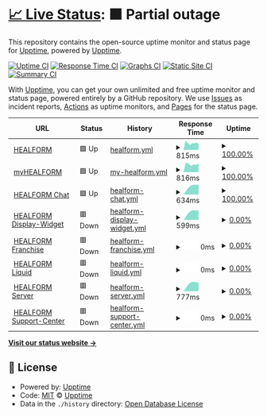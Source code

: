 # [📈 Live Status](https://demo.upptime.js.org): <!--live status--> **🟧 Partial outage**

This repository contains the open-source uptime monitor and status page for [Upptime](https://upptime.js.org), powered by [Upptime](https://github.com/upptime/upptime).

[![Uptime CI](https://github.com/HEALFORM/status/workflows/Uptime%20CI/badge.svg)](https://github.com/HEALFORM/status/actions?query=workflow%3A%22Uptime+CI%22)
[![Response Time CI](https://github.com/HEALFORM/status/workflows/Response%20Time%20CI/badge.svg)](https://github.com/HEALFORM/status/actions?query=workflow%3A%22Response+Time+CI%22)
[![Graphs CI](https://github.com/HEALFORM/status/workflows/Graphs%20CI/badge.svg)](https://github.com/HEALFORM/status/actions?query=workflow%3A%22Graphs+CI%22)
[![Static Site CI](https://github.com/HEALFORM/status/workflows/Static%20Site%20CI/badge.svg)](https://github.com/HEALFORM/status/actions?query=workflow%3A%22Static+Site+CI%22)
[![Summary CI](https://github.com/HEALFORM/status/workflows/Summary%20CI/badge.svg)](https://github.com/HEALFORM/status/actions?query=workflow%3A%22Summary+CI%22)

With [Upptime](https://upptime.js.org), you can get your own unlimited and free uptime monitor and status page, powered entirely by a GitHub repository. We use [Issues](https://github.com/upptime/upptime/issues) as incident reports, [Actions](https://github.com/HEALFORM/status/actions) as uptime monitors, and [Pages](https://demo.upptime.js.org) for the status page.

<!--start: status pages-->
<!-- This summary is generated by Upptime (https://github.com/upptime/upptime) -->
<!-- Do not edit this manually, your changes will be overwritten -->
<!-- prettier-ignore -->
| URL | Status | History | Response Time | Uptime |
| --- | ------ | ------- | ------------- | ------ |
| <img alt="" src="https://favicons.githubusercontent.com/www.healform.de" height="13"> [HEALFORM](https://www.healform.de) | 🟩 Up | [healform.yml](https://github.com/HEALFORM/status/commits/HEAD/history/healform.yml) | <details><summary><img alt="Response time graph" src="./graphs/healform/response-time-week.png" height="20"> 815ms</summary><br><a href="https://HEALFORM.github.io/status/history/healform"><img alt="Response time 815" src="https://img.shields.io/endpoint?url=https%3A%2F%2Fraw.githubusercontent.com%2FHEALFORM%2Fstatus%2FHEAD%2Fapi%2Fhealform%2Fresponse-time.json"></a><br><a href="https://HEALFORM.github.io/status/history/healform"><img alt="24-hour response time 815" src="https://img.shields.io/endpoint?url=https%3A%2F%2Fraw.githubusercontent.com%2FHEALFORM%2Fstatus%2FHEAD%2Fapi%2Fhealform%2Fresponse-time-day.json"></a><br><a href="https://HEALFORM.github.io/status/history/healform"><img alt="7-day response time 815" src="https://img.shields.io/endpoint?url=https%3A%2F%2Fraw.githubusercontent.com%2FHEALFORM%2Fstatus%2FHEAD%2Fapi%2Fhealform%2Fresponse-time-week.json"></a><br><a href="https://HEALFORM.github.io/status/history/healform"><img alt="30-day response time 815" src="https://img.shields.io/endpoint?url=https%3A%2F%2Fraw.githubusercontent.com%2FHEALFORM%2Fstatus%2FHEAD%2Fapi%2Fhealform%2Fresponse-time-month.json"></a><br><a href="https://HEALFORM.github.io/status/history/healform"><img alt="1-year response time 815" src="https://img.shields.io/endpoint?url=https%3A%2F%2Fraw.githubusercontent.com%2FHEALFORM%2Fstatus%2FHEAD%2Fapi%2Fhealform%2Fresponse-time-year.json"></a></details> | <details><summary><a href="https://HEALFORM.github.io/status/history/healform">100.00%</a></summary><a href="https://HEALFORM.github.io/status/history/healform"><img alt="All-time uptime 100.00%" src="https://img.shields.io/endpoint?url=https%3A%2F%2Fraw.githubusercontent.com%2FHEALFORM%2Fstatus%2FHEAD%2Fapi%2Fhealform%2Fuptime.json"></a><br><a href="https://HEALFORM.github.io/status/history/healform"><img alt="24-hour uptime 100.00%" src="https://img.shields.io/endpoint?url=https%3A%2F%2Fraw.githubusercontent.com%2FHEALFORM%2Fstatus%2FHEAD%2Fapi%2Fhealform%2Fuptime-day.json"></a><br><a href="https://HEALFORM.github.io/status/history/healform"><img alt="7-day uptime 100.00%" src="https://img.shields.io/endpoint?url=https%3A%2F%2Fraw.githubusercontent.com%2FHEALFORM%2Fstatus%2FHEAD%2Fapi%2Fhealform%2Fuptime-week.json"></a><br><a href="https://HEALFORM.github.io/status/history/healform"><img alt="30-day uptime 100.00%" src="https://img.shields.io/endpoint?url=https%3A%2F%2Fraw.githubusercontent.com%2FHEALFORM%2Fstatus%2FHEAD%2Fapi%2Fhealform%2Fuptime-month.json"></a><br><a href="https://HEALFORM.github.io/status/history/healform"><img alt="1-year uptime 100.00%" src="https://img.shields.io/endpoint?url=https%3A%2F%2Fraw.githubusercontent.com%2FHEALFORM%2Fstatus%2FHEAD%2Fapi%2Fhealform%2Fuptime-year.json"></a></details>
| <img alt="" src="https://favicons.githubusercontent.com/my.healform.de" height="13"> [myHEALFORM](https://my.healform.de) | 🟩 Up | [my-healform.yml](https://github.com/HEALFORM/status/commits/HEAD/history/my-healform.yml) | <details><summary><img alt="Response time graph" src="./graphs/my-healform/response-time-week.png" height="20"> 816ms</summary><br><a href="https://HEALFORM.github.io/status/history/my-healform"><img alt="Response time 816" src="https://img.shields.io/endpoint?url=https%3A%2F%2Fraw.githubusercontent.com%2FHEALFORM%2Fstatus%2FHEAD%2Fapi%2Fmy-healform%2Fresponse-time.json"></a><br><a href="https://HEALFORM.github.io/status/history/my-healform"><img alt="24-hour response time 816" src="https://img.shields.io/endpoint?url=https%3A%2F%2Fraw.githubusercontent.com%2FHEALFORM%2Fstatus%2FHEAD%2Fapi%2Fmy-healform%2Fresponse-time-day.json"></a><br><a href="https://HEALFORM.github.io/status/history/my-healform"><img alt="7-day response time 816" src="https://img.shields.io/endpoint?url=https%3A%2F%2Fraw.githubusercontent.com%2FHEALFORM%2Fstatus%2FHEAD%2Fapi%2Fmy-healform%2Fresponse-time-week.json"></a><br><a href="https://HEALFORM.github.io/status/history/my-healform"><img alt="30-day response time 816" src="https://img.shields.io/endpoint?url=https%3A%2F%2Fraw.githubusercontent.com%2FHEALFORM%2Fstatus%2FHEAD%2Fapi%2Fmy-healform%2Fresponse-time-month.json"></a><br><a href="https://HEALFORM.github.io/status/history/my-healform"><img alt="1-year response time 816" src="https://img.shields.io/endpoint?url=https%3A%2F%2Fraw.githubusercontent.com%2FHEALFORM%2Fstatus%2FHEAD%2Fapi%2Fmy-healform%2Fresponse-time-year.json"></a></details> | <details><summary><a href="https://HEALFORM.github.io/status/history/my-healform">100.00%</a></summary><a href="https://HEALFORM.github.io/status/history/my-healform"><img alt="All-time uptime 100.00%" src="https://img.shields.io/endpoint?url=https%3A%2F%2Fraw.githubusercontent.com%2FHEALFORM%2Fstatus%2FHEAD%2Fapi%2Fmy-healform%2Fuptime.json"></a><br><a href="https://HEALFORM.github.io/status/history/my-healform"><img alt="24-hour uptime 100.00%" src="https://img.shields.io/endpoint?url=https%3A%2F%2Fraw.githubusercontent.com%2FHEALFORM%2Fstatus%2FHEAD%2Fapi%2Fmy-healform%2Fuptime-day.json"></a><br><a href="https://HEALFORM.github.io/status/history/my-healform"><img alt="7-day uptime 100.00%" src="https://img.shields.io/endpoint?url=https%3A%2F%2Fraw.githubusercontent.com%2FHEALFORM%2Fstatus%2FHEAD%2Fapi%2Fmy-healform%2Fuptime-week.json"></a><br><a href="https://HEALFORM.github.io/status/history/my-healform"><img alt="30-day uptime 100.00%" src="https://img.shields.io/endpoint?url=https%3A%2F%2Fraw.githubusercontent.com%2FHEALFORM%2Fstatus%2FHEAD%2Fapi%2Fmy-healform%2Fuptime-month.json"></a><br><a href="https://HEALFORM.github.io/status/history/my-healform"><img alt="1-year uptime 100.00%" src="https://img.shields.io/endpoint?url=https%3A%2F%2Fraw.githubusercontent.com%2FHEALFORM%2Fstatus%2FHEAD%2Fapi%2Fmy-healform%2Fuptime-year.json"></a></details>
| <img alt="" src="https://favicons.githubusercontent.com/chat.healform.de" height="13"> [HEALFORM Chat](https://chat.healform.de) | 🟩 Up | [healform-chat.yml](https://github.com/HEALFORM/status/commits/HEAD/history/healform-chat.yml) | <details><summary><img alt="Response time graph" src="./graphs/healform-chat/response-time-week.png" height="20"> 634ms</summary><br><a href="https://HEALFORM.github.io/status/history/healform-chat"><img alt="Response time 634" src="https://img.shields.io/endpoint?url=https%3A%2F%2Fraw.githubusercontent.com%2FHEALFORM%2Fstatus%2FHEAD%2Fapi%2Fhealform-chat%2Fresponse-time.json"></a><br><a href="https://HEALFORM.github.io/status/history/healform-chat"><img alt="24-hour response time 634" src="https://img.shields.io/endpoint?url=https%3A%2F%2Fraw.githubusercontent.com%2FHEALFORM%2Fstatus%2FHEAD%2Fapi%2Fhealform-chat%2Fresponse-time-day.json"></a><br><a href="https://HEALFORM.github.io/status/history/healform-chat"><img alt="7-day response time 634" src="https://img.shields.io/endpoint?url=https%3A%2F%2Fraw.githubusercontent.com%2FHEALFORM%2Fstatus%2FHEAD%2Fapi%2Fhealform-chat%2Fresponse-time-week.json"></a><br><a href="https://HEALFORM.github.io/status/history/healform-chat"><img alt="30-day response time 634" src="https://img.shields.io/endpoint?url=https%3A%2F%2Fraw.githubusercontent.com%2FHEALFORM%2Fstatus%2FHEAD%2Fapi%2Fhealform-chat%2Fresponse-time-month.json"></a><br><a href="https://HEALFORM.github.io/status/history/healform-chat"><img alt="1-year response time 634" src="https://img.shields.io/endpoint?url=https%3A%2F%2Fraw.githubusercontent.com%2FHEALFORM%2Fstatus%2FHEAD%2Fapi%2Fhealform-chat%2Fresponse-time-year.json"></a></details> | <details><summary><a href="https://HEALFORM.github.io/status/history/healform-chat">100.00%</a></summary><a href="https://HEALFORM.github.io/status/history/healform-chat"><img alt="All-time uptime 100.00%" src="https://img.shields.io/endpoint?url=https%3A%2F%2Fraw.githubusercontent.com%2FHEALFORM%2Fstatus%2FHEAD%2Fapi%2Fhealform-chat%2Fuptime.json"></a><br><a href="https://HEALFORM.github.io/status/history/healform-chat"><img alt="24-hour uptime 100.00%" src="https://img.shields.io/endpoint?url=https%3A%2F%2Fraw.githubusercontent.com%2FHEALFORM%2Fstatus%2FHEAD%2Fapi%2Fhealform-chat%2Fuptime-day.json"></a><br><a href="https://HEALFORM.github.io/status/history/healform-chat"><img alt="7-day uptime 100.00%" src="https://img.shields.io/endpoint?url=https%3A%2F%2Fraw.githubusercontent.com%2FHEALFORM%2Fstatus%2FHEAD%2Fapi%2Fhealform-chat%2Fuptime-week.json"></a><br><a href="https://HEALFORM.github.io/status/history/healform-chat"><img alt="30-day uptime 100.00%" src="https://img.shields.io/endpoint?url=https%3A%2F%2Fraw.githubusercontent.com%2FHEALFORM%2Fstatus%2FHEAD%2Fapi%2Fhealform-chat%2Fuptime-month.json"></a><br><a href="https://HEALFORM.github.io/status/history/healform-chat"><img alt="1-year uptime 100.00%" src="https://img.shields.io/endpoint?url=https%3A%2F%2Fraw.githubusercontent.com%2FHEALFORM%2Fstatus%2FHEAD%2Fapi%2Fhealform-chat%2Fuptime-year.json"></a></details>
| <img alt="" src="https://favicons.githubusercontent.com/display-widget.healform.de" height="13"> [HEALFORM Display-Widget](https://display-widget.healform.de) | 🟥 Down | [healform-display-widget.yml](https://github.com/HEALFORM/status/commits/HEAD/history/healform-display-widget.yml) | <details><summary><img alt="Response time graph" src="./graphs/healform-display-widget/response-time-week.png" height="20"> 599ms</summary><br><a href="https://HEALFORM.github.io/status/history/healform-display-widget"><img alt="Response time 599" src="https://img.shields.io/endpoint?url=https%3A%2F%2Fraw.githubusercontent.com%2FHEALFORM%2Fstatus%2FHEAD%2Fapi%2Fhealform-display-widget%2Fresponse-time.json"></a><br><a href="https://HEALFORM.github.io/status/history/healform-display-widget"><img alt="24-hour response time 599" src="https://img.shields.io/endpoint?url=https%3A%2F%2Fraw.githubusercontent.com%2FHEALFORM%2Fstatus%2FHEAD%2Fapi%2Fhealform-display-widget%2Fresponse-time-day.json"></a><br><a href="https://HEALFORM.github.io/status/history/healform-display-widget"><img alt="7-day response time 599" src="https://img.shields.io/endpoint?url=https%3A%2F%2Fraw.githubusercontent.com%2FHEALFORM%2Fstatus%2FHEAD%2Fapi%2Fhealform-display-widget%2Fresponse-time-week.json"></a><br><a href="https://HEALFORM.github.io/status/history/healform-display-widget"><img alt="30-day response time 599" src="https://img.shields.io/endpoint?url=https%3A%2F%2Fraw.githubusercontent.com%2FHEALFORM%2Fstatus%2FHEAD%2Fapi%2Fhealform-display-widget%2Fresponse-time-month.json"></a><br><a href="https://HEALFORM.github.io/status/history/healform-display-widget"><img alt="1-year response time 599" src="https://img.shields.io/endpoint?url=https%3A%2F%2Fraw.githubusercontent.com%2FHEALFORM%2Fstatus%2FHEAD%2Fapi%2Fhealform-display-widget%2Fresponse-time-year.json"></a></details> | <details><summary><a href="https://HEALFORM.github.io/status/history/healform-display-widget">0.00%</a></summary><a href="https://HEALFORM.github.io/status/history/healform-display-widget"><img alt="All-time uptime 0.00%" src="https://img.shields.io/endpoint?url=https%3A%2F%2Fraw.githubusercontent.com%2FHEALFORM%2Fstatus%2FHEAD%2Fapi%2Fhealform-display-widget%2Fuptime.json"></a><br><a href="https://HEALFORM.github.io/status/history/healform-display-widget"><img alt="24-hour uptime 0.00%" src="https://img.shields.io/endpoint?url=https%3A%2F%2Fraw.githubusercontent.com%2FHEALFORM%2Fstatus%2FHEAD%2Fapi%2Fhealform-display-widget%2Fuptime-day.json"></a><br><a href="https://HEALFORM.github.io/status/history/healform-display-widget"><img alt="7-day uptime 0.00%" src="https://img.shields.io/endpoint?url=https%3A%2F%2Fraw.githubusercontent.com%2FHEALFORM%2Fstatus%2FHEAD%2Fapi%2Fhealform-display-widget%2Fuptime-week.json"></a><br><a href="https://HEALFORM.github.io/status/history/healform-display-widget"><img alt="30-day uptime 0.00%" src="https://img.shields.io/endpoint?url=https%3A%2F%2Fraw.githubusercontent.com%2FHEALFORM%2Fstatus%2FHEAD%2Fapi%2Fhealform-display-widget%2Fuptime-month.json"></a><br><a href="https://HEALFORM.github.io/status/history/healform-display-widget"><img alt="1-year uptime 0.00%" src="https://img.shields.io/endpoint?url=https%3A%2F%2Fraw.githubusercontent.com%2FHEALFORM%2Fstatus%2FHEAD%2Fapi%2Fhealform-display-widget%2Fuptime-year.json"></a></details>
| <img alt="" src="https://favicons.githubusercontent.com/franchise.healform.de" height="13"> [HEALFORM Franchise](https://franchise.healform.de) | 🟥 Down | [healform-franchise.yml](https://github.com/HEALFORM/status/commits/HEAD/history/healform-franchise.yml) | <details><summary><img alt="Response time graph" src="./graphs/healform-franchise/response-time-week.png" height="20"> 0ms</summary><br><a href="https://HEALFORM.github.io/status/history/healform-franchise"><img alt="Response time 0" src="https://img.shields.io/endpoint?url=https%3A%2F%2Fraw.githubusercontent.com%2FHEALFORM%2Fstatus%2FHEAD%2Fapi%2Fhealform-franchise%2Fresponse-time.json"></a><br><a href="https://HEALFORM.github.io/status/history/healform-franchise"><img alt="24-hour response time 0" src="https://img.shields.io/endpoint?url=https%3A%2F%2Fraw.githubusercontent.com%2FHEALFORM%2Fstatus%2FHEAD%2Fapi%2Fhealform-franchise%2Fresponse-time-day.json"></a><br><a href="https://HEALFORM.github.io/status/history/healform-franchise"><img alt="7-day response time 0" src="https://img.shields.io/endpoint?url=https%3A%2F%2Fraw.githubusercontent.com%2FHEALFORM%2Fstatus%2FHEAD%2Fapi%2Fhealform-franchise%2Fresponse-time-week.json"></a><br><a href="https://HEALFORM.github.io/status/history/healform-franchise"><img alt="30-day response time 0" src="https://img.shields.io/endpoint?url=https%3A%2F%2Fraw.githubusercontent.com%2FHEALFORM%2Fstatus%2FHEAD%2Fapi%2Fhealform-franchise%2Fresponse-time-month.json"></a><br><a href="https://HEALFORM.github.io/status/history/healform-franchise"><img alt="1-year response time 0" src="https://img.shields.io/endpoint?url=https%3A%2F%2Fraw.githubusercontent.com%2FHEALFORM%2Fstatus%2FHEAD%2Fapi%2Fhealform-franchise%2Fresponse-time-year.json"></a></details> | <details><summary><a href="https://HEALFORM.github.io/status/history/healform-franchise">0.00%</a></summary><a href="https://HEALFORM.github.io/status/history/healform-franchise"><img alt="All-time uptime 0.00%" src="https://img.shields.io/endpoint?url=https%3A%2F%2Fraw.githubusercontent.com%2FHEALFORM%2Fstatus%2FHEAD%2Fapi%2Fhealform-franchise%2Fuptime.json"></a><br><a href="https://HEALFORM.github.io/status/history/healform-franchise"><img alt="24-hour uptime 0.00%" src="https://img.shields.io/endpoint?url=https%3A%2F%2Fraw.githubusercontent.com%2FHEALFORM%2Fstatus%2FHEAD%2Fapi%2Fhealform-franchise%2Fuptime-day.json"></a><br><a href="https://HEALFORM.github.io/status/history/healform-franchise"><img alt="7-day uptime 0.00%" src="https://img.shields.io/endpoint?url=https%3A%2F%2Fraw.githubusercontent.com%2FHEALFORM%2Fstatus%2FHEAD%2Fapi%2Fhealform-franchise%2Fuptime-week.json"></a><br><a href="https://HEALFORM.github.io/status/history/healform-franchise"><img alt="30-day uptime 0.00%" src="https://img.shields.io/endpoint?url=https%3A%2F%2Fraw.githubusercontent.com%2FHEALFORM%2Fstatus%2FHEAD%2Fapi%2Fhealform-franchise%2Fuptime-month.json"></a><br><a href="https://HEALFORM.github.io/status/history/healform-franchise"><img alt="1-year uptime 0.00%" src="https://img.shields.io/endpoint?url=https%3A%2F%2Fraw.githubusercontent.com%2FHEALFORM%2Fstatus%2FHEAD%2Fapi%2Fhealform-franchise%2Fuptime-year.json"></a></details>
| <img alt="" src="https://favicons.githubusercontent.com/liquid.healform.de" height="13"> [HEALFORM Liquid](https://liquid.healform.de) | 🟥 Down | [healform-liquid.yml](https://github.com/HEALFORM/status/commits/HEAD/history/healform-liquid.yml) | <details><summary><img alt="Response time graph" src="./graphs/healform-liquid/response-time-week.png" height="20"> 0ms</summary><br><a href="https://HEALFORM.github.io/status/history/healform-liquid"><img alt="Response time 0" src="https://img.shields.io/endpoint?url=https%3A%2F%2Fraw.githubusercontent.com%2FHEALFORM%2Fstatus%2FHEAD%2Fapi%2Fhealform-liquid%2Fresponse-time.json"></a><br><a href="https://HEALFORM.github.io/status/history/healform-liquid"><img alt="24-hour response time 0" src="https://img.shields.io/endpoint?url=https%3A%2F%2Fraw.githubusercontent.com%2FHEALFORM%2Fstatus%2FHEAD%2Fapi%2Fhealform-liquid%2Fresponse-time-day.json"></a><br><a href="https://HEALFORM.github.io/status/history/healform-liquid"><img alt="7-day response time 0" src="https://img.shields.io/endpoint?url=https%3A%2F%2Fraw.githubusercontent.com%2FHEALFORM%2Fstatus%2FHEAD%2Fapi%2Fhealform-liquid%2Fresponse-time-week.json"></a><br><a href="https://HEALFORM.github.io/status/history/healform-liquid"><img alt="30-day response time 0" src="https://img.shields.io/endpoint?url=https%3A%2F%2Fraw.githubusercontent.com%2FHEALFORM%2Fstatus%2FHEAD%2Fapi%2Fhealform-liquid%2Fresponse-time-month.json"></a><br><a href="https://HEALFORM.github.io/status/history/healform-liquid"><img alt="1-year response time 0" src="https://img.shields.io/endpoint?url=https%3A%2F%2Fraw.githubusercontent.com%2FHEALFORM%2Fstatus%2FHEAD%2Fapi%2Fhealform-liquid%2Fresponse-time-year.json"></a></details> | <details><summary><a href="https://HEALFORM.github.io/status/history/healform-liquid">0.00%</a></summary><a href="https://HEALFORM.github.io/status/history/healform-liquid"><img alt="All-time uptime 0.00%" src="https://img.shields.io/endpoint?url=https%3A%2F%2Fraw.githubusercontent.com%2FHEALFORM%2Fstatus%2FHEAD%2Fapi%2Fhealform-liquid%2Fuptime.json"></a><br><a href="https://HEALFORM.github.io/status/history/healform-liquid"><img alt="24-hour uptime 0.00%" src="https://img.shields.io/endpoint?url=https%3A%2F%2Fraw.githubusercontent.com%2FHEALFORM%2Fstatus%2FHEAD%2Fapi%2Fhealform-liquid%2Fuptime-day.json"></a><br><a href="https://HEALFORM.github.io/status/history/healform-liquid"><img alt="7-day uptime 0.00%" src="https://img.shields.io/endpoint?url=https%3A%2F%2Fraw.githubusercontent.com%2FHEALFORM%2Fstatus%2FHEAD%2Fapi%2Fhealform-liquid%2Fuptime-week.json"></a><br><a href="https://HEALFORM.github.io/status/history/healform-liquid"><img alt="30-day uptime 0.00%" src="https://img.shields.io/endpoint?url=https%3A%2F%2Fraw.githubusercontent.com%2FHEALFORM%2Fstatus%2FHEAD%2Fapi%2Fhealform-liquid%2Fuptime-month.json"></a><br><a href="https://HEALFORM.github.io/status/history/healform-liquid"><img alt="1-year uptime 0.00%" src="https://img.shields.io/endpoint?url=https%3A%2F%2Fraw.githubusercontent.com%2FHEALFORM%2Fstatus%2FHEAD%2Fapi%2Fhealform-liquid%2Fuptime-year.json"></a></details>
| <img alt="" src="https://favicons.githubusercontent.com/api.healform.de" height="13"> [HEALFORM Server](https://api.healform.de) | 🟥 Down | [healform-server.yml](https://github.com/HEALFORM/status/commits/HEAD/history/healform-server.yml) | <details><summary><img alt="Response time graph" src="./graphs/healform-server/response-time-week.png" height="20"> 777ms</summary><br><a href="https://HEALFORM.github.io/status/history/healform-server"><img alt="Response time 777" src="https://img.shields.io/endpoint?url=https%3A%2F%2Fraw.githubusercontent.com%2FHEALFORM%2Fstatus%2FHEAD%2Fapi%2Fhealform-server%2Fresponse-time.json"></a><br><a href="https://HEALFORM.github.io/status/history/healform-server"><img alt="24-hour response time 777" src="https://img.shields.io/endpoint?url=https%3A%2F%2Fraw.githubusercontent.com%2FHEALFORM%2Fstatus%2FHEAD%2Fapi%2Fhealform-server%2Fresponse-time-day.json"></a><br><a href="https://HEALFORM.github.io/status/history/healform-server"><img alt="7-day response time 777" src="https://img.shields.io/endpoint?url=https%3A%2F%2Fraw.githubusercontent.com%2FHEALFORM%2Fstatus%2FHEAD%2Fapi%2Fhealform-server%2Fresponse-time-week.json"></a><br><a href="https://HEALFORM.github.io/status/history/healform-server"><img alt="30-day response time 777" src="https://img.shields.io/endpoint?url=https%3A%2F%2Fraw.githubusercontent.com%2FHEALFORM%2Fstatus%2FHEAD%2Fapi%2Fhealform-server%2Fresponse-time-month.json"></a><br><a href="https://HEALFORM.github.io/status/history/healform-server"><img alt="1-year response time 777" src="https://img.shields.io/endpoint?url=https%3A%2F%2Fraw.githubusercontent.com%2FHEALFORM%2Fstatus%2FHEAD%2Fapi%2Fhealform-server%2Fresponse-time-year.json"></a></details> | <details><summary><a href="https://HEALFORM.github.io/status/history/healform-server">0.00%</a></summary><a href="https://HEALFORM.github.io/status/history/healform-server"><img alt="All-time uptime 0.00%" src="https://img.shields.io/endpoint?url=https%3A%2F%2Fraw.githubusercontent.com%2FHEALFORM%2Fstatus%2FHEAD%2Fapi%2Fhealform-server%2Fuptime.json"></a><br><a href="https://HEALFORM.github.io/status/history/healform-server"><img alt="24-hour uptime 0.00%" src="https://img.shields.io/endpoint?url=https%3A%2F%2Fraw.githubusercontent.com%2FHEALFORM%2Fstatus%2FHEAD%2Fapi%2Fhealform-server%2Fuptime-day.json"></a><br><a href="https://HEALFORM.github.io/status/history/healform-server"><img alt="7-day uptime 0.00%" src="https://img.shields.io/endpoint?url=https%3A%2F%2Fraw.githubusercontent.com%2FHEALFORM%2Fstatus%2FHEAD%2Fapi%2Fhealform-server%2Fuptime-week.json"></a><br><a href="https://HEALFORM.github.io/status/history/healform-server"><img alt="30-day uptime 0.00%" src="https://img.shields.io/endpoint?url=https%3A%2F%2Fraw.githubusercontent.com%2FHEALFORM%2Fstatus%2FHEAD%2Fapi%2Fhealform-server%2Fuptime-month.json"></a><br><a href="https://HEALFORM.github.io/status/history/healform-server"><img alt="1-year uptime 0.00%" src="https://img.shields.io/endpoint?url=https%3A%2F%2Fraw.githubusercontent.com%2FHEALFORM%2Fstatus%2FHEAD%2Fapi%2Fhealform-server%2Fuptime-year.json"></a></details>
| <img alt="" src="https://favicons.githubusercontent.com/support.healform.de" height="13"> [HEALFORM Support-Center](https://support.healform.de) | 🟥 Down | [healform-support-center.yml](https://github.com/HEALFORM/status/commits/HEAD/history/healform-support-center.yml) | <details><summary><img alt="Response time graph" src="./graphs/healform-support-center/response-time-week.png" height="20"> 0ms</summary><br><a href="https://HEALFORM.github.io/status/history/healform-support-center"><img alt="Response time 0" src="https://img.shields.io/endpoint?url=https%3A%2F%2Fraw.githubusercontent.com%2FHEALFORM%2Fstatus%2FHEAD%2Fapi%2Fhealform-support-center%2Fresponse-time.json"></a><br><a href="https://HEALFORM.github.io/status/history/healform-support-center"><img alt="24-hour response time 0" src="https://img.shields.io/endpoint?url=https%3A%2F%2Fraw.githubusercontent.com%2FHEALFORM%2Fstatus%2FHEAD%2Fapi%2Fhealform-support-center%2Fresponse-time-day.json"></a><br><a href="https://HEALFORM.github.io/status/history/healform-support-center"><img alt="7-day response time 0" src="https://img.shields.io/endpoint?url=https%3A%2F%2Fraw.githubusercontent.com%2FHEALFORM%2Fstatus%2FHEAD%2Fapi%2Fhealform-support-center%2Fresponse-time-week.json"></a><br><a href="https://HEALFORM.github.io/status/history/healform-support-center"><img alt="30-day response time 0" src="https://img.shields.io/endpoint?url=https%3A%2F%2Fraw.githubusercontent.com%2FHEALFORM%2Fstatus%2FHEAD%2Fapi%2Fhealform-support-center%2Fresponse-time-month.json"></a><br><a href="https://HEALFORM.github.io/status/history/healform-support-center"><img alt="1-year response time 0" src="https://img.shields.io/endpoint?url=https%3A%2F%2Fraw.githubusercontent.com%2FHEALFORM%2Fstatus%2FHEAD%2Fapi%2Fhealform-support-center%2Fresponse-time-year.json"></a></details> | <details><summary><a href="https://HEALFORM.github.io/status/history/healform-support-center">0.00%</a></summary><a href="https://HEALFORM.github.io/status/history/healform-support-center"><img alt="All-time uptime 0.00%" src="https://img.shields.io/endpoint?url=https%3A%2F%2Fraw.githubusercontent.com%2FHEALFORM%2Fstatus%2FHEAD%2Fapi%2Fhealform-support-center%2Fuptime.json"></a><br><a href="https://HEALFORM.github.io/status/history/healform-support-center"><img alt="24-hour uptime 0.00%" src="https://img.shields.io/endpoint?url=https%3A%2F%2Fraw.githubusercontent.com%2FHEALFORM%2Fstatus%2FHEAD%2Fapi%2Fhealform-support-center%2Fuptime-day.json"></a><br><a href="https://HEALFORM.github.io/status/history/healform-support-center"><img alt="7-day uptime 0.00%" src="https://img.shields.io/endpoint?url=https%3A%2F%2Fraw.githubusercontent.com%2FHEALFORM%2Fstatus%2FHEAD%2Fapi%2Fhealform-support-center%2Fuptime-week.json"></a><br><a href="https://HEALFORM.github.io/status/history/healform-support-center"><img alt="30-day uptime 0.00%" src="https://img.shields.io/endpoint?url=https%3A%2F%2Fraw.githubusercontent.com%2FHEALFORM%2Fstatus%2FHEAD%2Fapi%2Fhealform-support-center%2Fuptime-month.json"></a><br><a href="https://HEALFORM.github.io/status/history/healform-support-center"><img alt="1-year uptime 0.00%" src="https://img.shields.io/endpoint?url=https%3A%2F%2Fraw.githubusercontent.com%2FHEALFORM%2Fstatus%2FHEAD%2Fapi%2Fhealform-support-center%2Fuptime-year.json"></a></details>

<!--end: status pages-->

[**Visit our status website →**](https://demo.upptime.js.org)

## 📄 License

- Powered by: [Upptime](https://github.com/upptime/upptime)
- Code: [MIT](./LICENSE) © [Upptime](https://upptime.js.org)
- Data in the `./history` directory: [Open Database License](https://opendatacommons.org/licenses/odbl/1-0/)
